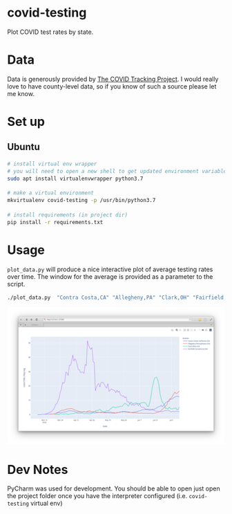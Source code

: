 # covid-testing

Plot COVID test rates by state. 

# Data

Data is generously provided by [The COVID Tracking Project](https://covidtracking.com/). I would really love to have county-level data, so if you know of such a source please let me know. 

# Set up

Ubuntu
---

```bash
# install virtual env wrapper
# you will need to open a new shell to get updated environment variables after installing
sudo apt install virtualenvwrapper python3.7

# make a virtual environment
mkvirtualenv covid-testing -p /usr/bin/python3.7

# install requirements (in project dir)
pip install -r requirements.txt

```

# Usage

`plot_data.py` will produce a nice interactive plot of average testing rates over time. The window for the average is provided as a parameter to the script. 

```bash
./plot_data.py  "Contra Costa,CA" "Allegheny,PA" "Clark,OH" "Fairfield,CT" --metric=cases100k --window=7

```

![Screenshot](assets/Screen-2.png)

 # Dev Notes
 
 PyCharm was used for development. You should be able to open just open the project folder once you have the interpreter configured (i.e. `covid-testing` virtual env)